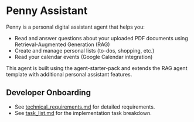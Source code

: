 # Penny Assistant

Penny is a personal digital assistant agent that helps you:
- Read and answer questions about your uploaded PDF documents using Retrieval-Augmented Generation (RAG)
- Create and manage personal lists (to-dos, shopping, etc.)
- Read your calendar events (Google Calendar integration)

This agent is built using the agent-starter-pack and extends the RAG agent template with additional personal assistant features.

## Developer Onboarding

- See [technical_requirements.md](./technical_requirements.md) for detailed requirements.
- See [task_list.md](./task_list.md) for the implementation task breakdown. 